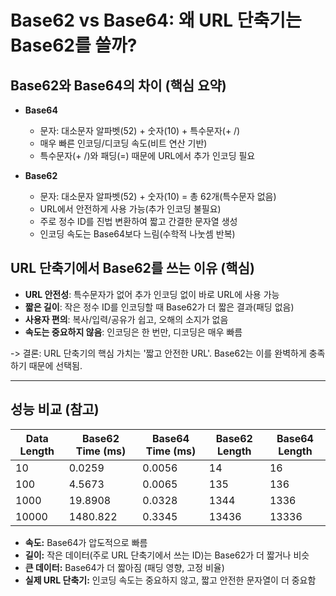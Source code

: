 # Base62 vs Base64: 왜 URL 단축기는 Base62를 쓸까?

## Base62와 Base64의 차이 (핵심 요약)

- **Base64**
  - 문자: 대소문자 알파벳(52) + 숫자(10) + 특수문자(+ /)
  - 매우 빠른 인코딩/디코딩 속도(비트 연산 기반)
  - 특수문자(+ /)와 패딩(=) 때문에 URL에서 추가 인코딩 필요

- **Base62**
  - 문자: 대소문자 알파벳(52) + 숫자(10) = 총 62개(특수문자 없음)
  - URL에서 안전하게 사용 가능(추가 인코딩 불필요)
  - 주로 정수 ID를 진법 변환하여 짧고 간결한 문자열 생성
  - 인코딩 속도는 Base64보다 느림(수학적 나눗셈 반복)

## URL 단축기에서 Base62를 쓰는 이유 (핵심)

- **URL 안전성**: 특수문자가 없어 추가 인코딩 없이 바로 URL에 사용 가능
- **짧은 길이**: 작은 정수 ID를 인코딩할 때 Base62가 더 짧은 결과(패딩 없음)
- **사용자 편의**: 복사/입력/공유가 쉽고, 오해의 소지가 없음
- **속도는 중요하지 않음**: 인코딩은 한 번만, 디코딩은 매우 빠름

-> 결론: URL 단축기의 핵심 가치는 '짧고 안전한 URL'. Base62는 이를 완벽하게 충족하기 때문에 선택됨.

---

## 성능 비교 (참고)

| Data Length | Base62 Time (ms) | Base64 Time (ms) | Base62 Length | Base64 Length |
|-------------|------------------|------------------|---------------|---------------|
| 10          | 0.0259           | 0.0056           | 14            | 16            |
| 100         | 4.5673           | 0.0065           | 135           | 136           |
| 1000        | 19.8908          | 0.0328           | 1344          | 1336          |
| 10000       | 1480.822         | 0.3345           | 13436         | 13336         |

- **속도:** Base64가 압도적으로 빠름 
- **길이:** 작은 데이터(주로 URL 단축기에서 쓰는 ID)는 Base62가 더 짧거나 비슷
- **큰 데이터:** Base64가 더 짧아짐 (패딩 영향, 고정 비율)
- **실제 URL 단축기:** 인코딩 속도는 중요하지 않고, 짧고 안전한 문자열이 더 중요함
